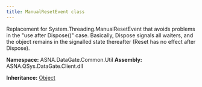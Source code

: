 ```yaml
---
title: ManualResetEvent class
---
```


Replacement for System.Threading.ManualResetEvent that avoids problems
in the "use after Dispose()" case.  Basically, Dispose signals all
waiters, and the object remains in the signalled state thereafter
(Reset has no effect after Dispose).

**Namespace:** ASNA.DataGate.Common.Util
**Assembly:** ASNA.QSys.DataGate.Client.dll

**Inheritance:** [Object](https://docs.microsoft.com/en-us/dotnet/api/system.object)
<br>
<br>
